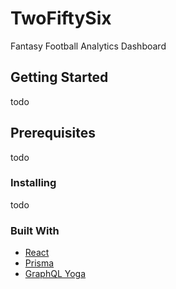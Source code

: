 # TwoFiftySix
Fantasy Football Analytics Dashboard

## Getting Started
todo

## Prerequisites
todo

### Installing
todo

### Built With
* [React](https://github.com/prisma/prisma)
* [Prisma](https://github.com/prisma/prisma)
* [GraphQL Yoga](https://github.com/prisma-labs/graphql-yoga)
